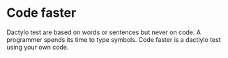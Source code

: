 # Code faster

Dactylo test are based on words or sentences but never on code. A programmer spends its time to type symbols. 
Code faster is a dactlylo test using your own code.
